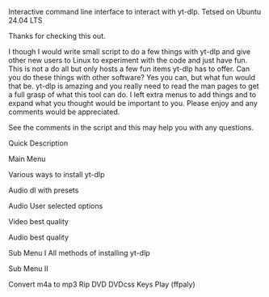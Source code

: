 Interactive command line interface to interact with yt-dlp. Tetsed on Ubuntu 24.04 LTS

Thanks for checking this out.

I though I would write small script to do a few things with yt-dlp and give other new users to Linux to experiment with the code and just have fun. This is not a do all but only hosts a few fun items yt-dlp has to offer. Can you do these things with other software? Yes you can, but what fun would that be. yt-dlp is amazing and you really need to read the man pages to get a full grasp of what this tool can do.
I left extra menus to add things and to expand what you thought would be important to you. Please enjoy and any comments would be appreciated.

See the comments in the script and this may help you with any questions.

Quick Description

Main Menu

Various ways to install yt-dlp

Audio dl with presets

Audio User selected options

Video best quality

Audio best quality

Sub Menu I All methods of installing yt-dlp

Sub Menu II

Convert m4a to mp3
Rip DVD
DVDcss Keys
Play (ffpaly)
